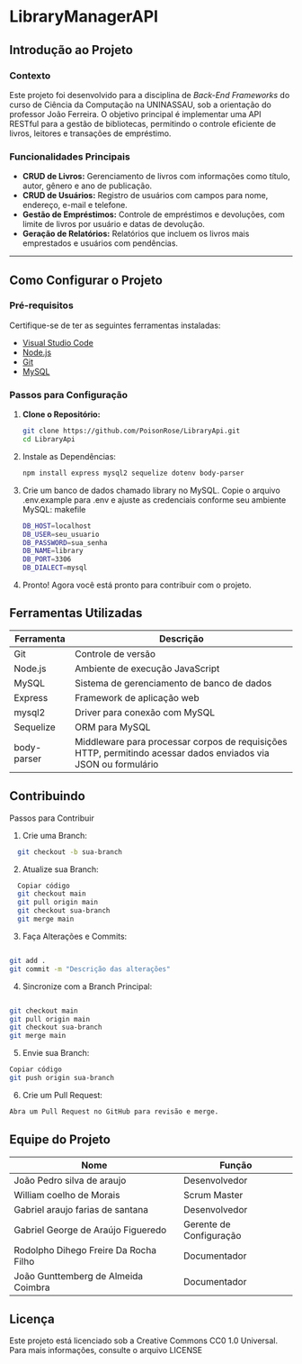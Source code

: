 # LibraryManagerAPI

## Introdução ao Projeto

### Contexto  
Este projeto foi desenvolvido para a disciplina de *Back-End Frameworks* do curso de Ciência da Computação na UNINASSAU, sob a orientação do professor João Ferreira. O objetivo principal é implementar uma API RESTful para a gestão de bibliotecas, permitindo o controle eficiente de livros, leitores e transações de empréstimo.

### Funcionalidades Principais
- **CRUD de Livros:** Gerenciamento de livros com informações como título, autor, gênero e ano de publicação.
- **CRUD de Usuários:** Registro de usuários com campos para nome, endereço, e-mail e telefone.
- **Gestão de Empréstimos:** Controle de empréstimos e devoluções, com limite de livros por usuário e datas de devolução.
- **Geração de Relatórios:** Relatórios que incluem os livros mais emprestados e usuários com pendências.

---

## Como Configurar o Projeto

### Pré-requisitos  
Certifique-se de ter as seguintes ferramentas instaladas:  
- [Visual Studio Code](https://code.visualstudio.com/)  
- [Node.js](https://nodejs.org/pt)  
- [Git](https://git-scm.com/downloads)  
- [MySQL](https://www.mysql.com/downloads/)

### Passos para Configuração  
1. **Clone o Repositório:**  
   ```bash
   git clone https://github.com/PoisonRose/LibraryApi.git
   cd LibraryApi

2. Instale as Dependências:

   ```bash
   npm install express mysql2 sequelize dotenv body-parser
   
3. Crie um banco de dados chamado library no MySQL.
Copie o arquivo .env.example para .env e ajuste as credenciais conforme seu ambiente MySQL:
makefile

   ```bash
   DB_HOST=localhost
   DB_USER=seu_usuario
   DB_PASSWORD=sua_senha
   DB_NAME=library
   DB_PORT=3306
   DB_DIALECT=mysql

4. Pronto!
Agora você está pronto para contribuir com o projeto.

## Ferramentas Utilizadas

| Ferramenta | Descrição                                  |
|------------|--------------------------------------------|
| Git        | Controle de versão                         |
| Node.js    | Ambiente de execução JavaScript            |
| MySQL      | Sistema de gerenciamento de banco de dados |
| Express    | Framework de aplicação web                 |
| mysql2     | Driver para conexão com MySQL              |
| Sequelize  | ORM para MySQL                             |
| body-parser | Middleware para processar corpos de requisições HTTP, permitindo acessar dados enviados via JSON ou formulário |


## Contribuindo
Passos para Contribuir

1. Crie uma Branch:
```bash
  git checkout -b sua-branch

```

2. Atualize sua Branch:

```bash
  Copiar código
  git checkout main
  git pull origin main
  git checkout sua-branch
  git merge main
```
3. Faça Alterações e Commits:

```bash

git add .
git commit -m "Descrição das alterações"

```
4. Sincronize com a Branch Principal:

```bash

git checkout main
git pull origin main
git checkout sua-branch
git merge main
```
5. Envie sua Branch:

```bash
Copiar código
git push origin sua-branch

```
6. Crie um Pull Request:
```bash
Abra um Pull Request no GitHub para revisão e merge.

```
## Equipe do Projeto

| Nome                                  | Função                                |
|---------------------------------------|---------------------------------------|
| João Pedro silva de araujo            | Desenvolvedor                         |
| William coelho de Morais              | Scrum Master                          |
| Gabriel araujo farias de santana      | Desenvolvedor                         |
| Gabriel George de Araújo Figueredo    | Gerente de Configuração               |
| Rodolpho Dihego Freire Da Rocha Filho | Documentador                          |
| João Gunttemberg de Almeida Coimbra   | Documentador                          |


## Licença

Este projeto está licenciado sob a Creative Commons CC0 1.0 Universal. 
Para mais informações, consulte o arquivo LICENSE

